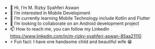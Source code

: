 - 👋 Hi, I’m M. Rizky Syahferi Aswan
- 👀 I’m interested in Mobile Development
- 🌱 I’m currently learning Mobile Technology include Kotlin and Flutter
- 💞️ I’m looking to collaborate on an Android development project
- 📫 How to reach me, you can follow my LinkedIn https://www.linkedin.com/in/m-rizky-syahferi-aswan-85aa21110
- ⚡ Fun fact: I have one handsome child and beautiful wife 😁

<!---
rizsywan/rizsywan is a ✨ special ✨ repository because its `README.md` (this file) appears on your GitHub profile.
You can click the Preview link to take a look at your changes.
--->
